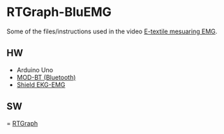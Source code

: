 # RTGraph-BluEMG

Some of the files/instructions used in the video [E-textile mesuaring EMG](https://www.youtube.com/watch?v=6WxkOeTuX7w&google_comment_id=z125t515zmvuwh2wa04ccznpppjpjnri2d4&google_view_type#gpluscomments).

## HW
- Arduino Uno
- [MOD-BT (Bluetooth)](https://www.olimex.com/Products/Modules/RF/MOD-BT/)
- [Shield EKG-EMG](https://www.olimex.com/Products/Duino/Shields/SHIELD-EKG-EMG/open-source-hardware)

## SW
= [RTGraph](https://github.com/ssepulveda/RTGraph)
